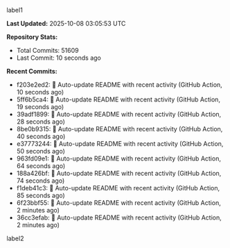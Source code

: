 
label1 
<!-- ACTIVITY_START -->
**Last Updated:** 2025-10-08 03:05:53 UTC

**Repository Stats:**
- Total Commits: 51609
- Last Commit: 10 seconds ago

**Recent Commits:**
- f203e2ed2: 🤖 Auto-update README with recent activity (GitHub Action, 10 seconds ago)
- 5ff6b5ca4: 🤖 Auto-update README with recent activity (GitHub Action, 19 seconds ago)
- 39adf1899: 🤖 Auto-update README with recent activity (GitHub Action, 28 seconds ago)
- 8be0b9315: 🤖 Auto-update README with recent activity (GitHub Action, 40 seconds ago)
- e37773244: 🤖 Auto-update README with recent activity (GitHub Action, 50 seconds ago)
- 963fd09e1: 🤖 Auto-update README with recent activity (GitHub Action, 64 seconds ago)
- 188a426bf: 🤖 Auto-update README with recent activity (GitHub Action, 74 seconds ago)
- f1deb41c3: 🤖 Auto-update README with recent activity (GitHub Action, 85 seconds ago)
- 6f23bbf55: 🤖 Auto-update README with recent activity (GitHub Action, 2 minutes ago)
- 36cc3efab: 🤖 Auto-update README with recent activity (GitHub Action, 2 minutes ago)
<!-- ACTIVITY_END -->

label2
